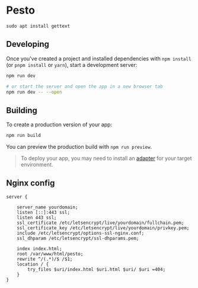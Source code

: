 # Pesto

```
sudo apt install gettext
```

## Developing

Once you've created a project and installed dependencies with `npm install` (or `pnpm install` or `yarn`), start a development server:

```bash
npm run dev

# or start the server and open the app in a new browser tab
npm run dev -- --open
```

## Building

To create a production version of your app:

```bash
npm run build
```

You can preview the production build with `npm run preview`.

> To deploy your app, you may need to install an [adapter](https://kit.svelte.dev/docs/adapters) for your target environment.

## Nginx config

```
server {

    server_name yourdomain; 
    listen [::]:443 ssl;
    listen 443 ssl;
    ssl_certificate /etc/letsencrypt/live/yourdomain/fullchain.pem;
    ssl_certificate_key /etc/letsencrypt/live/yourdomain/privkey.pem;
    include /etc/letsencrypt/options-ssl-nginx.conf;
    ssl_dhparam /etc/letsencrypt/ssl-dhparams.pem;

    index index.html;
    root /var/www/html/pesto;
    rewrite ^/(.*)/$ /$1;
    location / {
        try_files $uri/index.html $uri.html $uri/ $uri =404;
    }
}
```